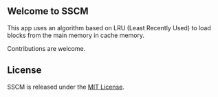 ## Welcome to SSCM

This app uses an algorithm based on LRU (Least Recently Used) to load blocks from the main memory in cache memory.

Contributions are welcome.

## License

SSCM is released under the [MIT License](http://www.opensource.org/licenses/MIT).
